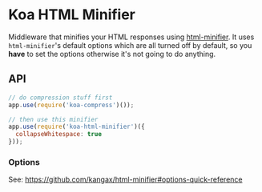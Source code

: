 
# Koa HTML Minifier

Middleware that minifies your HTML responses using [html-minifier](https://github.com/kangax/html-minifier).
It uses `html-minifier`'s default options which are all turned off by default,
so you __have__ to set the options otherwise it's not going to do anything.

## API

```js
// do compression stuff first
app.use(require('koa-compress')());

// then use this minifier
app.use(require('koa-html-minifier')({
  collapseWhitespace: true
}));
```

### Options

See: https://github.com/kangax/html-minifier#options-quick-reference
